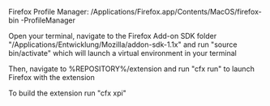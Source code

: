 Firefox Profile Manager: /Applications/Firefox.app/Contents/MacOS/firefox-bin -ProfileManager 

Open your terminal, navigate to the Firefox Add-on SDK folder "/Applications/Entwicklung/Mozilla/addon-sdk-1.1x" and run "source bin/activate" which will launch a virtual environment in your terminal

Then, navigate to %REPOSITORY%/extension and run "cfx run" to launch Firefox with the extension

To build the extension run "cfx xpi"
